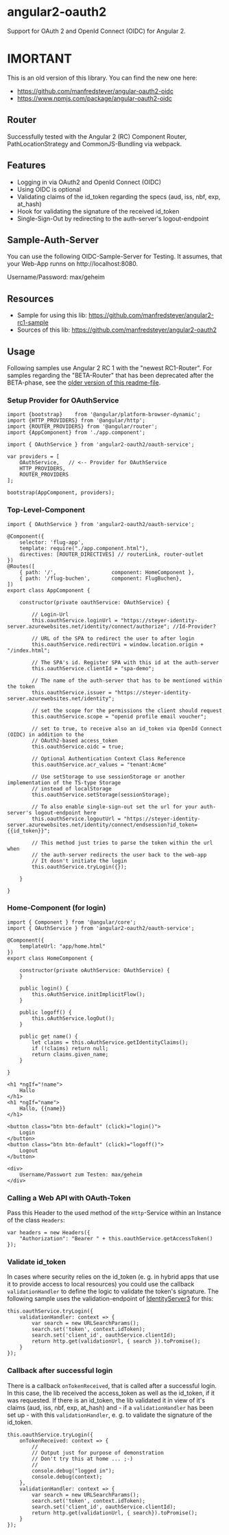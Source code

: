 # angular2-oauth2

Support for OAuth 2 and OpenId Connect (OIDC) for Angular 2.


# IMORTANT

This is an old version of this library. You can find the new one here:

- https://github.com/manfredsteyer/angular-oauth2-oidc
- https://www.npmjs.com/package/angular-oauth2-oidc

## Router

Successfully tested with the Angular 2 (RC) Component Router, PathLocationStrategy and CommonJS-Bundling via webpack.

## Features

- Logging in via OAuth2 and OpenId Connect (OIDC)
- Using OIDC is optional
- Validating claims of the id_token regarding the specs (aud, iss, nbf, exp, at_hash)
- Hook for validating the signature of the received id_token
- Single-Sign-Out by redirecting to the auth-server's logout-endpoint

## Sample-Auth-Server

You can use the following OIDC-Sample-Server for Testing. It assumes, that your Web-App runns on http://localhost:8080.

Username/Password: max/geheim

## Resources

- Sample for using this lib: https://github.com/manfredsteyer/angular2-rc1-sample
- Sources of this lib: https://github.com/manfredsteyer/angular2-oauth2

## Usage

Following samples use Angular 2 RC 1 with the "newest RC1-Router". For samples regarding the "BETA-Router" 
that has been deprecated after the BETA-phase, see the [older version of this readme-file](https://github.com/manfredsteyer/angular2-oauth2/blob/master/beta-readme.md).

### Setup Provider for OAuthService

```
import {bootstrap}    from '@angular/platform-browser-dynamic';
import {HTTP_PROVIDERS} from '@angular/http';
import {ROUTER_PROVIDERS} from '@angular/router';
import {AppComponent} from './app.component';

import { OAuthService } from 'angular2-oauth2/oauth-service';

var providers = [  
    OAuthService,   // <-- Provider for OAuthService
    HTTP_PROVIDERS,
    ROUTER_PROVIDERS
];

bootstrap(AppComponent, providers);
``` 

### Top-Level-Component

```
import { OAuthService } from 'angular2-oauth2/oauth-service';

@Component({
    selector: 'flug-app',
    template: require("./app.component.html"),
    directives: [ROUTER_DIRECTIVES] // routerLink, router-outlet 
})
@Routes([
    { path: '/',                  component: HomeComponent },
    { path: '/flug-buchen',       component: FlugBuchen},
])
export class AppComponent { 
    
    constructor(private oauthService: OAuthService) {
        
        // Login-Url
        this.oauthService.loginUrl = "https://steyer-identity-server.azurewebsites.net/identity/connect/authorize"; //Id-Provider?
        
        // URL of the SPA to redirect the user to after login
        this.oauthService.redirectUri = window.location.origin + "/index.html";
        
        // The SPA's id. Register SPA with this id at the auth-server
        this.oauthService.clientId = "spa-demo";
        
        // The name of the auth-server that has to be mentioned within the token
        this.oauthService.issuer = "https://steyer-identity-server.azurewebsites.net/identity";

        // set the scope for the permissions the client should request
        this.oauthService.scope = "openid profile email voucher";
        
        // set to true, to receive also an id_token via OpenId Connect (OIDC) in addition to the
        // OAuth2-based access_token
        this.oauthService.oidc = true;

        // Optional Authentication Context Class Reference
        this.oauthService.acr_values = "tenant:Acme"
        
        // Use setStorage to use sessionStorage or another implementation of the TS-type Storage
        // instead of localStorage
        this.oauthService.setStorage(sessionStorage);
        
        // To also enable single-sign-out set the url for your auth-server's logout-endpoint here
        this.oauthService.logoutUrl = "https://steyer-identity-server.azurewebsites.net/identity/connect/endsession?id_token={{id_token}}";
        
        // This method just tries to parse the token within the url when
        // the auth-server redirects the user back to the web-app
        // It dosn't initiate the login
        this.oauthService.tryLogin({});
        
    }
    
}

```

### Home-Component (for login)

```
import { Component } from '@angular/core';
import { OAuthService } from 'angular2-oauth2/oauth-service';

@Component({
    templateUrl: "app/home.html" 
})
export class HomeComponent {
    
    constructor(private oAuthService: OAuthService) {
    }
    
    public login() {
        this.oAuthService.initImplicitFlow();
    }
    
    public logoff() {
        this.oAuthService.logOut();
    }
    
    public get name() {
        let claims = this.oAuthService.getIdentityClaims();
        if (!claims) return null;
        return claims.given_name; 
    }
    
}
```

```
<h1 *ngIf="!name">
    Hallo
</h1>
<h1 *ngIf="name">
    Hallo, {{name}}
</h1>

<button class="btn btn-default" (click)="login()">
    Login
</button>
<button class="btn btn-default" (click)="logoff()">
    Logout
</button>

<div>
    Username/Passwort zum Testen: max/geheim
</div>
```

### Calling a Web API with OAuth-Token

Pass this Header to the used method of the ``Http``-Service within an Instance of the class ``Headers``:

```
var headers = new Headers({
    "Authorization": "Bearer " + this.oauthService.getAccessToken()
});
```

### Validate id_token

In cases where security relies on the id_token (e. g. in hybrid apps that use it to provide access to local resources)
you could use the callback ``validationHandler`` to define the logic to validate the token's signature. 
The following sample uses the validation-endpoint of [IdentityServer3](https://github.com/IdentityServer/IdentityServer3) for this:

```
this.oauthService.tryLogin({
    validationHandler: context => {
        var search = new URLSearchParams();
        search.set('token', context.idToken); 
        search.set('client_id', oauthService.clientId);
        return http.get(validationUrl, { search }).toPromise();
    }
});
```

### Callback after successful login

There is a callback ``onTokenReceived``, that is called after a successful login. In this case, the lib received the access_token as
well as the id_token, if it was requested. If there is an id_token, the lib validated it in view of it's claims 
(aud, iss, nbf, exp, at_hash) and - if a ``validationHandler`` has been set up - with this ``validationHandler``, e. g. to validate
the signature of the id_token.

```
this.oauthService.tryLogin({
    onTokenReceived: context => {
        //
        // Output just for purpose of demonstration
        // Don't try this at home ... ;-)
        // 
        console.debug("logged in");
        console.debug(context);
    },
    validationHandler: context => {
        var search = new URLSearchParams();
        search.set('token', context.idToken); 
        search.set('client_id', oauthService.clientId);
        return http.get(validationUrl, { search}).toPromise();
    }
});
```
